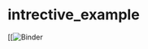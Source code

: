 # intrective_example


[[![Binder](https://mybinder.org/v2/gh/Mukhtar-is/intrective_example/f0a063ec05069be4a1b5d17c6b310e2818ea4026?urlpath=lab%2Ftree%2FInteractive_Dashboard_from_Jupyter_Notebooks.ipynb)
